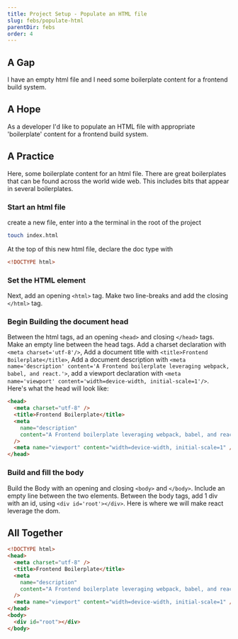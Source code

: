 ```yaml
---
title: Project Setup - Populate an HTML file
slug: febs/populate-html
parentDir: febs
order: 4
---
```


## A Gap

I have an empty html file and I need some boilerplate content for a frontend build system.

## A Hope

As a developer I'd like to populate an HTML file with appropriate 'boilerplate' content for a frontend build system.

## A Practice

Here, some boilerplate content for an html file. There are great boilerplates that can be found across the world wide web. This includes bits that appear in several boilerplates.

### Start an html file

create a new file, enter into a the terminal in the root of the project

```bash
touch index.html
```

At the top of this new html file, declare the doc type with

```html
<!DOCTYPE html>
```

### Set the HTML element

Next, add an opening `<html>` tag. Make two line-breaks and add the closing `</html>` tag.

### Begin Building the document head

Between the html tags, ad an opening `<head>` and closing `</head>` tags. Make an empty line between the head tags.
Add a charset declaration with `<meta charset='utf-8'/>`,
Add a document title with `<title>Frontend Boilerplate</title>`,
Add a document description with `<meta name='description' content='A Frontend boilerplate leveraging webpack, babel, and react.'>`,
add a viewport declaration with `<meta name='viewport' content='width=device-width, initial-scale=1'/>`.  
Here's what the head will look like:

```html
<head>
  <meta charset="utf-8" />
  <title>Frontend Boilerplate</title>
  <meta
    name="description"
    content="A Frontend boilerplate leveraging webpack, babel, and react."
  />
  <meta name="viewport" content="width=device-width, initial-scale=1" />
</head>
```

### Build and fill the body

Build the Body with an opening and closing `<body>` and `</body>`. Include an empty line between the two elements.
Between the body tags, add 1 div with an id, using `<div id='root'></div>`. Here is where we will make react leverage the dom.

## All Together

```html
<!DOCTYPE html>
<head>
  <meta charset="utf-8" />
  <title>Frontend Boilerplate</title>
  <meta
    name="description"
    content="A Frontend boilerplate leveraging webpack, babel, and react."
  />
  <meta name="viewport" content="width=device-width, initial-scale=1" />
</head>
<body>
  <div id="root"></div>
</body>
```
